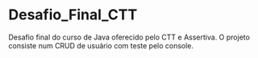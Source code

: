 # Desafio_Final_CTT
Desafio final do curso de Java oferecido pelo CTT e Assertiva.
O projeto consiste num CRUD de usuário com teste pelo console.
